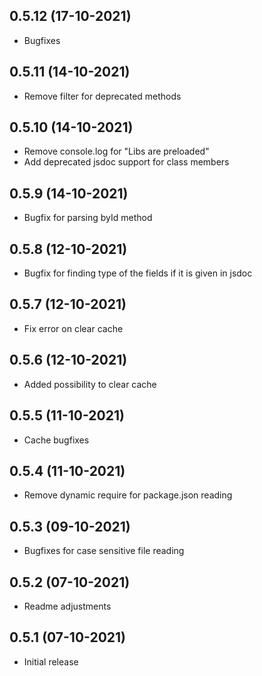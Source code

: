 ## 0.5.12 (17-10-2021)
* Bugfixes

## 0.5.11 (14-10-2021)
* Remove filter for deprecated methods

## 0.5.10 (14-10-2021)
* Remove console.log for "Libs are preloaded"
* Add deprecated jsdoc support for class members

## 0.5.9 (14-10-2021)
* Bugfix for parsing byId method

## 0.5.8 (12-10-2021)
* Bugfix for finding type of the fields  if it is given in jsdoc

## 0.5.7 (12-10-2021)
* Fix error on clear cache

## 0.5.6 (12-10-2021)
* Added possibility to clear cache

## 0.5.5 (11-10-2021)
* Cache bugfixes

## 0.5.4 (11-10-2021)
* Remove dynamic require for package.json reading

## 0.5.3 (09-10-2021)
* Bugfixes for case sensitive file reading

## 0.5.2 (07-10-2021)
* Readme adjustments

## 0.5.1 (07-10-2021)
* Initial release